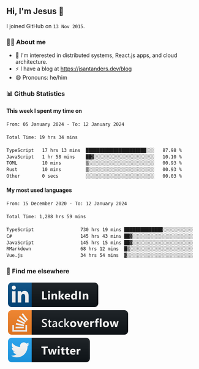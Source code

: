 ## Hi, I'm Jesus 👋

I joined GitHub on `13 Nov 2015`.

<!-- Talking about you -->

### 👨‍💻 About me

- 👦 I'm interested in distributed systems, React.js apps, and cloud architecture.
- ⚡️ I have a blog at <https://jsantanders.dev/blog>
- 😄 Pronouns: he/him

### 📊 Github Statistics

#### This week I spent my time on

<!--START_SECTION:weekly-->

```txt
From: 05 January 2024 - To: 12 January 2024

Total Time: 19 hrs 34 mins

TypeScript   17 hrs 13 mins  ██████████████████████░░░   87.98 %
JavaScript   1 hr 58 mins    ██▓░░░░░░░░░░░░░░░░░░░░░░   10.10 %
TOML         10 mins         ▒░░░░░░░░░░░░░░░░░░░░░░░░   00.93 %
Rust         10 mins         ▒░░░░░░░░░░░░░░░░░░░░░░░░   00.93 %
Other        0 secs          ░░░░░░░░░░░░░░░░░░░░░░░░░   00.03 %
```

<!--END_SECTION:weekly-->

#### My most used languages

<!--START_SECTION:alltime-->

```txt
From: 15 December 2020 - To: 12 January 2024

Total Time: 1,288 hrs 59 mins

TypeScript                 730 hrs 19 mins ██████████████░░░░░░░░░░░   56.66 %
C#                         145 hrs 43 mins ██▓░░░░░░░░░░░░░░░░░░░░░░   11.31 %
JavaScript                 145 hrs 15 mins ██▓░░░░░░░░░░░░░░░░░░░░░░   11.27 %
RMarkdown                  68 hrs 12 mins  █▒░░░░░░░░░░░░░░░░░░░░░░░   05.29 %
Vue.js                     34 hrs 54 mins  ▓░░░░░░░░░░░░░░░░░░░░░░░░   02.71 %
```

<!--END_SECTION:alltime-->

### 📢 Find me elsewhere

<p>
  <a target="_blank" href="https://linkedin.com/in/jsantanders">
    <img src="https://github.com/jsantanders/jsantanders/blob/master/img/linkedin.svg" alt="LinkedIn" style="vertical-align:top; margin:4px">
  </a>
  
  <a target="_blank" href="https://stackoverflow.com/users/7318331/jesus-santander">
    <img src="https://github.com/jsantanders/jsantanders/blob/master/img/stackoverflow.svg" alt="StackOverflow" style="vertical-align:top; margin:4px">
  </a>
  
  <a target="_blank" href="http://twitter.com/jsantanders">
    <img src="https://github.com/jsantanders/jsantanders/blob/master/img/twitter.svg" alt="Twitter" style="vertical-align:top; margin:4px">
  </a>
</p>
